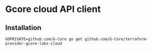 Gcore cloud API client
====================================

Installation
------------------------------------

    GOPRIVATE=github.com/G-Core go get github.com/G-Core/terraform-provider-gcore-labs-cloud
